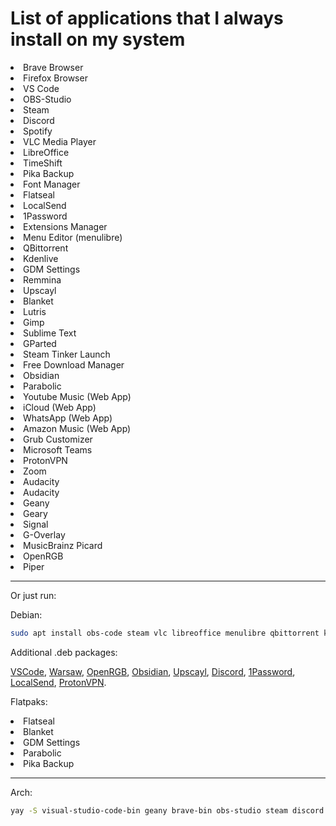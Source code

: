 # List of applications that I always install on my system

<li>Brave Browser
<li>Firefox Browser
<li>VS Code
<li>OBS-Studio
<li>Steam
<li>Discord
<li>Spotify
<li>VLC Media Player
<li>LibreOffice
<li>TimeShift
<li>Pika Backup
<li>Font Manager
<li>Flatseal
<li>LocalSend
<li>1Password
<li>Extensions Manager
<li>Menu Editor (menulibre)
<li>QBittorrent
<li>Kdenlive
<li>GDM Settings
<li>Remmina
<li>Upscayl
<li>Blanket
<li>Lutris
<li>Gimp
<li>Sublime Text
<li>GParted
<li>Steam Tinker Launch
<li>Free Download Manager
<li>Obsidian
<li>Parabolic
<li>Youtube Music (Web App)
<li>iCloud (Web App)
<li>WhatsApp (Web App)
<li>Amazon Music (Web App)
<li>Grub Customizer
<li>Microsoft Teams
<li>ProtonVPN
<li>Zoom
<li>Audacity
<li>Audacity
<li>Geany
<li>Geary
<li>Signal
<li>G-Overlay
<li>MusicBrainz Picard
<li>OpenRGB
<li>Piper


***
Or just run: 

Debian:
```bash
sudo apt install obs-code steam vlc libreoffice menulibre qbittorrent kdenlive remmina wine protontricks lutris gimp krita gparted grub-customizer audacity geary goverlay picard piper geany
```
Additional .deb packages:

[VSCode](https://code.visualstudio.com/docs/?dv=linux64_deb), [Warsaw](https://cloud.gastecnologia.com.br/bb/downloads/ws/warsaw_setup64.deb), [OpenRGB](https://openrgb.org/releases/release_0.9/openrgb_0.9_amd64_bookworm_b5f46e3.deb), [Obsidian](https://github.com/obsidianmd/obsidian-releases/releases/download/v1.6.7/obsidian_1.6.7_amd64.deb), [Upscayl](https://github.com/upscayl/upscayl/releases/download/v2.11.5/upscayl-2.11.5-linux.deb), [Discord](https://discord.com/api/download?platform=linux&format=deb), [1Password](https://downloads.1password.com/linux/debian/amd64/stable/1password-latest.deb), [LocalSend](https://github.com/localsend/localsend/releases/download/v1.15.4/LocalSend-1.15.4-linux-x86-64.deb), [ProtonVPN](https://protonvpn.com/support/official-linux-vpn-ubuntu/).

Flatpaks:

<li>Flatseal
<li>Blanket
<li>GDM Settings
<li>Parabolic
<li>Pika Backup

***
Arch:
```bash
yay -S visual-studio-code-bin geany brave-bin obs-studio steam discord spotify vlc libreoffice-fresh timeshift font-manager localsend-bin 1password extension-manager menulibre qbittorrent breeze kdenlive gdm-settings remmina upscayl-bin blanket wine protontricks lutris gimp sublime-text-4 gparted steamtinkerlaunch freedownloadmanager obsidian parabolic grub-customizer proton-vpn-gtk-app zoom audacity geary telegram-desktop goverlay picard openrgb piper 